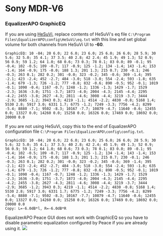 # Sony MDR-V6
### EqualizerAPO GraphicEQ
If you are using [HeSuVi](https://sourceforge.net/projects/hesuvi/), replace contents of HeSuVi's eq file `C:\Program Files\EqualizerAPO\config\HeSuVi\eq.txt` with this line and set global volume for both channels from HeSuVi UI to **-60**.
```
GraphicEQ: 10 -84; 20 6.0; 22 6.0; 23 6.0; 25 6.0; 26 6.0; 28 5.9; 30 5.6; 32 5.0; 35 4.1; 37 3.5; 40 2.8; 42 2.4; 45 1.9; 49 1.3; 52 0.9; 56 0.9; 59 1.2; 64 1.0; 68 0.6; 73 0.3; 78 0.1; 83 0.0; 89 -0.1; 95 -0.4; 102 -0.5; 109 -0.7; 117 -0.9; 125 -1.2; 134 -1.4; 143 -1.4; 153 -1.4; 164 -0.9; 175 -0.0; 188 1.3; 201 1.3; 215 0.7; 230 -0.1; 246 -0.3; 263 0.1; 282 0.2; 301 -0.0; 323 -0.2; 345 -0.6; 369 -1.4; 395 -2.1; 423 -2.4; 452 -2.7; 484 -3.0; 518 -3.0; 554 -2.4; 593 -1.8; 635 -1.4; 679 -1.3; 726 -1.2; 777 -0.8; 832 -0.6; 890 -0.5; 952 -0.1; 1019 -0.1; 1090 -0.4; 1167 -0.7; 1248 -1.2; 1336 -1.3; 1429 -1.7; 1529 -2.3; 1636 -3.0; 1751 -3.7; 1873 -4.0; 2004 -4.3; 2145 -4.4; 2295 -4.2; 2455 -3.8; 2627 -4.3; 2811 -4.6; 3008 -4.4; 3219 -3.7; 3444 -2.9; 3685 -1.2; 3943 0.3; 4219 -1.1; 4514 -2.2; 4830 -0.8; 5168 1.4; 5530 2.8; 5917 3.0; 6331 1.7; 6775 -1.2; 7249 -3.3; 7756 -4.2; 8299 -5.4; 8880 -7.1; 9502 -8.3; 10167 -7.7; 10879 -4.7; 11640 -0.6; 12455 0.0; 13327 0.0; 14260 0.0; 15258 0.0; 16326 0.0; 17469 0.0; 18692 0.0; 20000 0.0
```
If you are not using HeSuVi, copy this to the end of EqualizerAPO configuration file `C:\Program Files\EqualizerAPO\config\config.txt`.
```
GraphicEQ: 10 -84; 20 6.0; 22 6.0; 23 6.0; 25 6.0; 26 6.0; 28 5.9; 30 5.6; 32 5.0; 35 4.1; 37 3.5; 40 2.8; 42 2.4; 45 1.9; 49 1.3; 52 0.9; 56 0.9; 59 1.2; 64 1.0; 68 0.6; 73 0.3; 78 0.1; 83 0.0; 89 -0.1; 95 -0.4; 102 -0.5; 109 -0.7; 117 -0.9; 125 -1.2; 134 -1.4; 143 -1.4; 153 -1.4; 164 -0.9; 175 -0.0; 188 1.3; 201 1.3; 215 0.7; 230 -0.1; 246 -0.3; 263 0.1; 282 0.2; 301 -0.0; 323 -0.2; 345 -0.6; 369 -1.4; 395 -2.1; 423 -2.4; 452 -2.7; 484 -3.0; 518 -3.0; 554 -2.4; 593 -1.8; 635 -1.4; 679 -1.3; 726 -1.2; 777 -0.8; 832 -0.6; 890 -0.5; 952 -0.1; 1019 -0.1; 1090 -0.4; 1167 -0.7; 1248 -1.2; 1336 -1.3; 1429 -1.7; 1529 -2.3; 1636 -3.0; 1751 -3.7; 1873 -4.0; 2004 -4.3; 2145 -4.4; 2295 -4.2; 2455 -3.8; 2627 -4.3; 2811 -4.6; 3008 -4.4; 3219 -3.7; 3444 -2.9; 3685 -1.2; 3943 0.3; 4219 -1.1; 4514 -2.2; 4830 -0.8; 5168 1.4; 5530 2.8; 5917 3.0; 6331 1.7; 6775 -1.2; 7249 -3.3; 7756 -4.2; 8299 -5.4; 8880 -7.1; 9502 -8.3; 10167 -7.7; 10879 -4.7; 11640 -0.6; 12455 0.0; 13327 0.0; 14260 0.0; 15258 0.0; 16326 0.0; 17469 0.0; 18692 0.0; 20000 0.0
Copy: L=-6.0dB*l, R=-6.0dB*R
```
EqualizerAPO Peace GUI does not work with GraphicEQ so you have to disable parametric equalization configured by Peace if you are already using it.
![](https://raw.githubusercontent.com/jaakkopasanen/AutoEq/master/results/Innerfidelity%202017/headphoncecom/onear/Sony%20MDR-V6/Sony%20MDR-V6.png)
